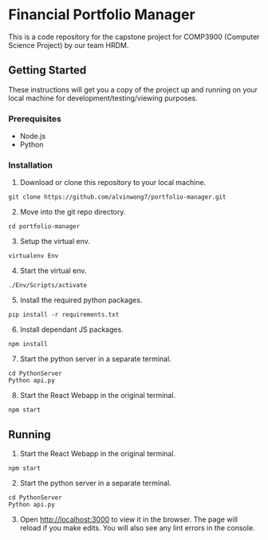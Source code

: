 # Financial Portfolio Manager
This is a code repository for the capstone project for COMP3900 (Computer Science Project) by our team HRDM.

## Getting Started
These instructions will get you a copy of the project up and running on your local machine for development/testing/viewing purposes.

### Prerequisites
* Node.js
* Python

### Installation
1. Download or clone this repository to your local machine.
```
git clone https://github.com/alvinwong7/portfolio-manager.git
```
2. Move into the git repo directory.
```
cd portfolio-manager
```
3. Setup the virtual env.
```
virtualenv Env
```
4. Start the virtual env.
```
./Env/Scripts/activate
```
5. Install the required python packages.
```
pip install -r requirements.txt
```
6. Install dependant JS packages.
```
npm install
```
7. Start the python server in a separate terminal.
```
cd PythonServer
Python api.py
```
8. Start the React Webapp in the original terminal.
```
npm start
```
## Running
1. Start the React Webapp in the original terminal.
```
npm start
```
2. Start the python server in a separate terminal.
```
cd PythonServer
Python api.py
```
3. Open [http://localhost:3000](http://localhost:3000) to view it in the browser.
The page will reload if you make edits.
You will also see any lint errors in the console.
